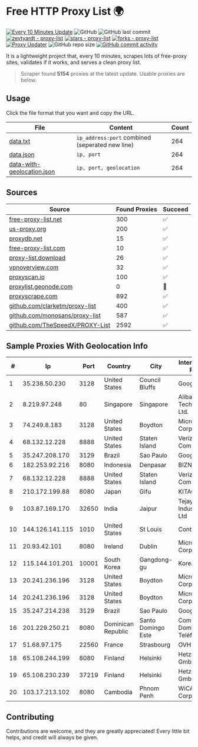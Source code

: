 
# Free HTTP Proxy List 🌍

[![Every 10 Minutes Update](https://github.com/mertguvencli/http-proxy-list/actions/workflows/main.yml/badge.svg?branch=main)](https://github.com/mertguvencli/http-proxy-list/actions/workflows/main.yml)
![GitHub](https://img.shields.io/github/license/mertguvencli/http-proxy-list)
![GitHub last commit](https://img.shields.io/github/last-commit/mertguvencli/http-proxy-list)
[![zevtyardt - proxy-list](https://img.shields.io/static/v1?label=zevtyardt&message=proxy-list&color=blue&logo=github)](https://github.com/zevtyardt/proxy-list "Go to GitHub repo")
[![stars - proxy-list](https://img.shields.io/github/stars/zevtyardt/proxy-list?style=social)](https://github.com/zevtyardt/proxy-list)
[![forks - proxy-list](https://img.shields.io/github/forks/zevtyardt/proxy-list?style=social)](https://github.com/zevtyardt/proxy-list)
[![Proxy Updater](https://github.com/zevtyardt/proxy-list/workflows/Proxy%20Updater/badge.svg)](https://github.com/zevtyardt/proxy-list/actions?query=workflow:"Proxy+Updater")
![GitHub repo size](https://img.shields.io/github/repo-size/zevtyardt/proxy-list)
[![GitHub commit activity](https://img.shields.io/github/commit-activity/m/zevtyardt/proxy-list?logo=commits)](https://github.com/zevtyardt/proxy-list/commits/main)

It is a lightweight project that, every 10 minutes, scrapes lots of free-proxy sites, validates if it works, and serves a clean proxy list.

> Scraper found **5154** proxies at the latest update. Usable proxies are below.

## Usage

Click the file format that you want and copy the URL.

|File|Content|Count|
|----|-------|-----|
|[data.txt](https://raw.githubusercontent.com/mertguvencli/http-proxy-list/main/proxy-list/data.txt)|`ip_address:port` combined (seperated new line)|264|
|[data.json](https://raw.githubusercontent.com/mertguvencli/http-proxy-list/main/proxy-list/data.json)|`ip, port`|264|
|[data-with-geolocation.json](https://raw.githubusercontent.com/mertguvencli/http-proxy-list/main/proxy-list/data-with-geolocation.json)|`ip, port, geolocation`|264|

## Sources

|Source|Found Proxies|Succeed|
|------|-------------|-------|
|[free-proxy-list.net](https://free-proxy-list.net)|300|✅|
|[us-proxy.org](https://www.us-proxy.org)|200|✅|
|[proxydb.net](http://proxydb.net)|15|✅|
|[free-proxy-list.com](https://free-proxy-list.com/?page=&port=&type%5B%5D=http&type%5B%5D=https&up_time=0&search=Search)|10|✅|
|[proxy-list.download](https://www.proxy-list.download/HTTP)|26|✅|
|[vpnoverview.com](https://vpnoverview.com/privacy/anonymous-browsing/free-proxy-servers)|32|✅|
|[proxyscan.io](https://www.proxyscan.io)|100|✅|
|[proxylist.geonode.com](https://proxylist.geonode.com/api/proxy-list?limit=300&page=1&sort_by=lastChecked&sort_type=desc&protocols=http,https)|0|🚫|
|[proxyscrape.com](https://api.proxyscrape.com/v2/?request=displayproxies&protocol=http&timeout=10000&country=all&ssl=all&anonymity=all)|892|✅|
|[github.com/clarketm/proxy-list](https://raw.githubusercontent.com/clarketm/proxy-list/master/proxy-list-raw.txt)|400|✅|
|[github.com/monosans/proxy-list](https://raw.githubusercontent.com/monosans/proxy-list/main/proxies/http.txt)|587|✅|
|[github.com/TheSpeedX/PROXY-List](https://raw.githubusercontent.com/TheSpeedX/PROXY-List/master/http.txt)|2592|✅|


## Sample Proxies With Geolocation Info

|#|Ip|Port|Country|City|Internet Service Provider|
|-|--|----|-------|----|-------------------------|
|1|35.238.50.230|3128|United States|Council Bluffs|Google LLC|
|2|8.219.97.248|80|Singapore|Singapore|Alibaba (US) Technology Co., Ltd.|
|3|74.249.8.183|3128|United States|Boydton|Microsoft Corporation|
|4|68.132.12.228|8888|United States|Staten Island|Verizon Communications|
|5|35.247.208.170|3129|Brazil|Sao Paulo|Google LLC|
|6|182.253.92.216|8080|Indonesia|Denpasar|BIZNET|
|7|68.132.12.228|8888|United States|Staten Island|Verizon Communications|
|8|210.172.199.88|8080|Japan|Gifu|KITAGATA|
|9|103.87.169.170|32650|India|Jaipur|Tejays Industries Pvt Ltd|
|10|144.126.141.115|1010|United States|St Louis|Contabo Inc.|
|11|20.93.42.101|8080|Ireland|Dublin|Microsoft Corporation|
|12|115.144.101.201|10001|South Korea|Gangdong-gu|Korea Telecom|
|13|20.241.236.196|3128|United States|Boydton|Microsoft Corporation|
|14|20.241.236.196|3128|United States|Boydton|Microsoft Corporation|
|15|35.247.214.238|3129|Brazil|Sao Paulo|Google LLC|
|16|201.229.250.21|8080|Dominican Republic|Santo Domingo Este|Compañía Dominicana de Teléfonos S. A.|
|17|51.68.97.175|22560|France|Strasbourg|OVH SAS|
|18|65.108.244.199|8080|Finland|Helsinki|Hetzner Online GmbH|
|19|65.108.230.239|37219|Finland|Helsinki|Hetzner Online GmbH|
|20|103.17.213.102|8080|Cambodia|Phnom Penh|WiCAM Corporation Ltd|



## Contributing

Contributions are welcome, and they are greatly appreciated! Every
little bit helps, and credit will always be given.

